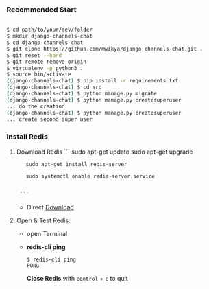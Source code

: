 
### Recommended Start
```bash

$ cd path/to/your/dev/folder
$ mkdir django-channels-chat
$ cd django-channels-chat
$ git clone https://github.com/mwikya/django-channels-chat.git .
$ git reset --hard
$ git remote remove origin
$ virtualenv -p python3 .
$ source bin/activate
(django-channels-chat) $ pip install -r requirements.txt
(django-channels-chat) $ cd src
(django-channels-chat) $ python manage.py migrate
(django-channels-chat) $ python manage.py createsuperuser
... do the creation
(django-channels-chat) $ python manage.py createsuperuser
... create second super user 
```


### Install Redis
1. Download Redis
        ```
          sudo apt-get update
          sudo apt-get upgrade

          sudo apt-get install redis-server

          sudo systemctl enable redis-server.service


        ```

    - Direct [Download](http://redis.io/download)

2. Open & Test Redis:
    - open Terminal

    - **redis-cli ping**
        ```
        $ redis-cli ping
        PONG
        ```

        **Close Redis** with `control` + `c` to quit